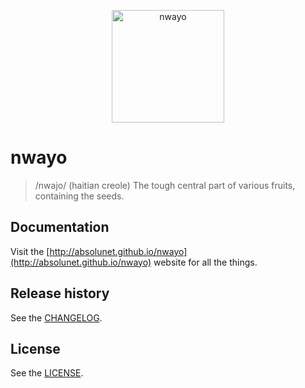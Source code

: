 <p align="center">
	<a href="http://absolunet.github.io/nwayo">
		<img src="http://absolunet.github.io/nwayo/nwayo/build/images/common/logo-nwayo.svg" width="180" height="180" alt="nwayo">
	</a>
</p>

# nwayo
> /nwajo/ (haitian creole) The tough central part of various fruits, containing the seeds.

## Documentation
Visit the [http://absolunet.github.io/nwayo](http://absolunet.github.io/nwayo) website for all the things.

## Release history
See the [CHANGELOG](https://github.com/absolunet/nwayo/blob/master/CHANGELOG.md).

## License 
See the [LICENSE](https://github.com/absolunet/nwayo/blob/master/LICENSE.md).
